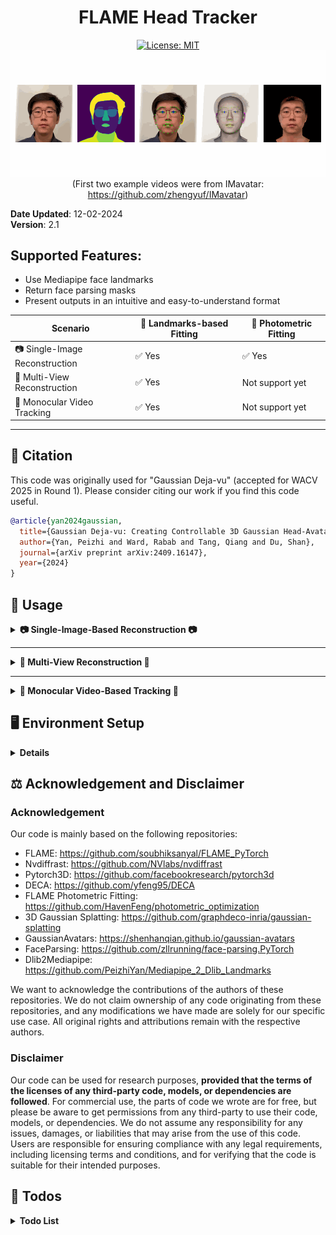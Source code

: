 <h1 align="center"><b>FLAME Head Tracker</b></h1>

<div align="center"> 
  <a href="https://opensource.org/licenses/MIT">
    <img src="https://img.shields.io/badge/License-MIT-yellow.svg" alt="License: MIT">
  </a>
</div>

<div align="center"> 
  <b><img src="./assets/demo.gif" alt="drawing" width="600"/></b>
  <br>
  (First two example videos were from IMavatar: <a href="https://github.com/zhengyuf/IMavatar">https://github.com/zhengyuf/IMavatar</a>)
</div>

**Date Updated**: 12-02-2024  
**Version**: 2.1


## Supported Features:

- Use Mediapipe face landmarks
- Return face parsing masks
- Present outputs in an intuitive and easy-to-understand format

| Scenario                        | 🙂 Landmarks-based Fitting  | 🔆 Photometric Fitting  |
|---------------------------------|-----------------------------|--------------------------|
| 📷 Single-Image Reconstruction | ✅ Yes | ✅ Yes |
| 📸 Multi-View Reconstruction   | ✅ Yes | Not support yet |
| 🎥 Monocular Video Tracking    | ✅ Yes | Not support yet |


---





## 🧸 Citation

This code was originally used for "Gaussian Deja-vu" (accepted for WACV 2025 in Round 1). Please consider citing our work if you find this code useful.

```bibtex
@article{yan2024gaussian,
  title={Gaussian Deja-vu: Creating Controllable 3D Gaussian Head-Avatars with Enhanced Generalization and Personalization Abilities},
  author={Yan, Peizhi and Ward, Rabab and Tang, Qiang and Du, Shan},
  journal={arXiv preprint arXiv:2409.16147},
  year={2024}
}
```








## 🦖 Usage


<details>
  <summary><b>📷 Single-Image-Based Reconstruction 📷</b></summary>

Please follow the example in: ```./Example_single-image-reconstruction.ipynb```

```python
from tracker_base import Tracker

tracker_cfg = {
    'mediapipe_face_landmarker_v2_path': './models/face_landmarker_v2_with_blendshapes.task',
    'flame_model_path': './models/FLAME2020/generic_model.pkl',
    'flame_lmk_embedding_path': './models/landmark_embedding.npy',
    'tex_space_path': './models/FLAME_albedo_from_BFM.npz',
    'face_parsing_model_path': './utils/face_parsing/79999_iter.pth',
    'uv_coord_mapping_file_path': './models/uv2vert_256.npy',
    'template_mesh_file_path': './models/head_template.obj',
    'result_img_size': 512,
    'device': device,
}

tracker = Tracker(tracker_cfg)

ret_dict = tracker.load_image_and_run(img_path, realign=True, photometric_fitting=False)
```

The result ```ret_dict``` contains the following data:

- **vertices** `(5023, 3)`  
  The reconstructed FLAME mesh vertices (including expression).  
- **shape** `(1, 100)`  
  The FLAME shape code.  
- **exp** `(1, 50)`  
  The FLAME expression code.  
- **pose** `(1, 6)`  
  The FLAME head (first 3 values) and jaw (last 3 values) poses.  
- **eye_pose** `(1, 6)`  
  The FLAME eyeball poses.  
- **tex** `(1, 50)`  
  The FLAME parametric texture code.  
- **light** `(1, 9, 3)`  
  The estimated SH lighting coefficients.  
- **cam** `(6,)`  
  The estimated 6DoF camera pose (yaw, pitch, roll, x, y, z).  
- **img_rendered** `(256, 256, 3)`  
  Rendered shape on top of the original image (for visualization purposes only).  
- **mesh_rendered** `(256, 256, 3)`  
  Rendered mesh shape with landmarks (for visualization purposes only).  
- **img** `(512, 512, 3)`  
  The image on which the FLAME model was fit.  
- **img_aligned** `(512, 512, 3)`  
  The aligned image.  
- **parsing** `(512, 512, 3)`  
  The face semantic parsing result of `img`.  
- **parsing_aligned** `(512, 512, 3)`  
  The face semantic parsing result of `img_aligned`.  
- **lmks_dense** `(478, 2)`  
  The 478 dense face landmarks from Mediapipe.  
- **lmks_68** `(68, 2)`  
  The 68 Dlib format face landmarks.  
- **blendshape_scores** `(52,)`  
  The facial expression blendshape scores from Mediapipe. 


### Example Reconstruction Result (realign=True):

![](./assets/single_image_fitting_1.png)

### Example Reconstruction Result (realign=False):

![](./assets/single_image_fitting_2.png)

</details>


---


<details>
  <summary><b>📸 Multi-View Reconstruction 📸</b></summary>

Please follow the example in: ```./Example_multi-view-reconstruction.ipynb```

```python
from tracker_base_multiview import Tracker

tracker_cfg = {
    'mediapipe_face_landmarker_v2_path': './models/face_landmarker_v2_with_blendshapes.task',
    'flame_model_path': './models/FLAME2020/generic_model.pkl',
    'flame_lmk_embedding_path': './models/landmark_embedding.npy',
    'tex_space_path': './models/FLAME_albedo_from_BFM.npz',
    'face_parsing_model_path': './utils/face_parsing/79999_iter.pth',
    'uv_coord_mapping_file_path': './models/uv2vert_256.npy',
    'template_mesh_file_path': './models/head_template.obj',
    'result_img_size': 512,
    'device': device,
}

tracker = Tracker(tracker_cfg)

# file paths of multi-views for the same face
img_paths = [
    './assets/multi-view-example/img_aligned_(-0.5_0.0).jpg',
    './assets/multi-view-example/img_aligned_(0.0_-0.5).jpg',
    './assets/multi-view-example/img_aligned_(0.0_0.0).jpg',
    './assets/multi-view-example/img_aligned_(0.0_0.5).jpg',
    './assets/multi-view-example/img_aligned_(0.5_0.0).jpg',
]

ret_dict = tracker.load_images_and_run(img_paths, realign=True, photometric_fitting=False)

```

The result ```ret_dict``` contains the following data:

- **vertices** `(5023, 3)`  
  The reconstructed canonical FLAME mesh vertices (including expression).  
- **shape** `(1, 100)`  
  The FLAME canonical shape code.  
- **exp** `(1, 50)`  
  The FLAME canonical expression code.  
- **pose** `(1, 6)`  
  The FLAME canonical head (first 3 values) and jaw (last 3 values) poses.  
- **eye_pose** `(1, 6)`  
  The FLAME canonical eyeball poses.  
- **tex** `(1, 50)`  
  The FLAME canonical parametric texture code.  
- **light** `(1, 9, 3)`  
  The estimated canonical SH lighting coefficients.  
- **cam** `N*(6,)`  
  The estimated 6DoF camera pose (yaw, pitch, roll, x, y, z) for each view.  
- **img_rendered** `N*(256, 256, 3)`  
  Rendered shapes on top of the original images (for visualization purposes only).  
- **mesh_rendered** `N*(256, 256, 3)`  
  Rendered mesh shapes with landmarks (for visualization purposes only).  
- **img** `N*(512, 512, 3)`  
  The images (views) on which the FLAME model was fit.  
- **img_aligned** `N*(512, 512, 3)`  
  The aligned images.  
- **parsing** `N*(512, 512, 3)`  
  The face semantic parsing results of `img`.  
- **parsing_aligned** `N*(512, 512, 3)`  
  The face semantic parsing results of `img_aligned`.

</details>

---

<details>
  <summary><b>🎥 Monocular Video-Based Tracking 🎥</b></summary>

Please follow the example in: ```./Example_video-reconstruction.ipynb```

```python
from tracker_video import track_video

tracker_cfg = {
    'mediapipe_face_landmarker_v2_path': './models/face_landmarker_v2_with_blendshapes.task',
    'flame_model_path': './models/FLAME2020/generic_model.pkl',
    'flame_lmk_embedding_path': './models/landmark_embedding.npy',
    'tex_space_path': './models/FLAME_albedo_from_BFM.npz',
    'face_parsing_model_path': './utils/face_parsing/79999_iter.pth',
    'uv_coord_mapping_file_path': './models/uv2vert_256.npy',
    'template_mesh_file_path': './models/head_template.obj',
    'result_img_size': 512,
    'device': device,
    ## following are used for video tracking
    'original_fps': 60,       # input video fps
    'subsample_fps': 30,      # subsample fps
    'video_path': './assets/IMG_2647.MOV',  # example video
    'save_path': './output',  # tracking result save path
    'use_kalman_filter': False, # whether to use Kalman filter
    'kalman_filter_measurement_noise_factor': 1e-5, # measurement noise level in Kalman filter 
    'kalman_filter_process_noise_factor': 1e-5,     # process noise level in Kalman filter 
}

## Note that, the first frame will take longer time to process
track_video(tracker_cfg)
```

The results will be saved to the ```save_path```. The reconstruction result of each frame will be saved to the corresponding ```[frame_id].npy``` file. 

</details>












## 🖥️ Environment Setup


<details>
  <summary><b>Details</b></summary>

### Prerequisites:

- **GPU**: Nvidia GPU with >= 6GB memory (recommend > 8GB). I tested the code on Nvidia A6000 (48GB) GPU.
- **OS**: Ubuntu Linux (tested on 22.04 LTS and 24.04 LTS), I haven't tested the code on Windows.

### Step 1: Create a conda environment. 

```
conda create --name tracker -y python=3.10
conda activate tracker
```

### Step 2: Install necessary libraries.

#### Nvidia CUDA compiler (11.7)

```
conda install -c "nvidia/label/cuda-11.7.1" cuda-toolkit ninja

# (Linux only) ----------
ln -s "$CONDA_PREFIX/lib" "$CONDA_PREFIX/lib64"  # to avoid error "/usr/bin/ld: cannot find -lcudart"

# Install NVCC (optional, if the NVCC is not installed successfully try this)
conda install -c conda-forge cudatoolkit=11.7 cudatoolkit-dev=11.7
```

After install, check NVCC version (should be 11.7):

```
nvcc --version
```

#### PyTorch (2.0 with CUDA)

```
pip install torch==2.0.1 torchvision --index-url https://download.pytorch.org/whl/cu117
```

Now let's test if PyTorch is able to access CUDA device, the result should be ```True```:

```
python -c "import torch; print(torch.cuda.is_available())"
```

#### Some Python packages

```
pip install -r requirements.txt
```

#### Nvidia Differentiable Rasterization: nvdiffrast

**Note that**, we use nvdiffrast version **0.3.1**, other versions may also work but not promised.

```
# Download the nvdiffrast from their official Github repo
git clone https://github.com/NVlabs/nvdiffrast

# Go to the downloaded directory
cd nvdiffrast

# Install the package
pip install .

# Change the directory back
cd ..
```

#### Pytorch3D

**Note that**, we use pytorch3d version **0.7.8**, other versions may also work but not promised.

Installing pytorch3d may take a bit of time.

```
# Download Pytorch3D from their official Github repo
git clone https://github.com/facebookresearch/pytorch3d

# Go to the downloaded directory
cd pytorch3d

# Install the package
pip install .

# Change the directory back
cd ..
```

#### Troubleshoot

Note that the NVCC needs g++ < 12:
```
sudo update-alternatives --install /usr/bin/gcc gcc /usr/bin/gcc-11 50
sudo update-alternatives --install /usr/bin/g++ g++ /usr/bin/g++-11 50
sudo update-alternatives --install /usr/bin/c++ c++ /usr/bin/g++-11 50
```

If there is problem with **nvdiffrast**, check whether it is related to the EGL header file in the error message. If it is, install the EGL Development Libraries (for Ubuntu/Debian-based systems):
```
sudo apt-get update
sudo apt-get install libegl1-mesa-dev
```
Then, uninstall nvdiffrast and reinstall it.


### Step 3: Download some necessary model files.

Because of copyright concerns, we cannot re-share any of the following model files. Please follow the instructions to download the necessary model file.

#### FLAME and DECA

- Download ```FLAME 2020 (fixed mouth, improved expressions, more data)``` from https://flame.is.tue.mpg.de/ and extract to ```./models/FLAME2020```
- Download the files from: https://github.com/yfeng95/DECA/tree/master/data, and place at ```./models/```
- Follow https://github.com/TimoBolkart/BFM_to_FLAME to generate the ```FLAME_albedo_from_BFM.npz``` file and place at ```./models/```
- Download ```deca_model.tar``` from https://docs.google.com/uc?export=download&id=1rp8kdyLPvErw2dTmqtjISRVvQLj6Yzje, and place at ```./models/```

#### Mediapipe

- Download ```face_landmarker.task``` from https://storage.googleapis.com/mediapipe-models/face_landmarker/face_landmarker/float16/1/face_landmarker.task, rename as ```face_landmarker_v2_with_blendshapes.task```, and save at ```./models/```


The final structure of ```./models/``` is:

```
./models
    ├── deca_model.tar
    ├── face_landmarker_v2_with_blendshapes.task
    ├── fixed_displacement_256.npy
    ├── FLAME2020
    │   ├── female_model.pkl
    │   ├── generic_model.pkl
    │   ├── male_model.pkl
    │   └── Readme.pdf
    ├── FLAME_albedo_from_BFM.npz
    ├── head_template.obj
    ├── landmark_embedding.npy
    ├── mean_texture.jpg
    ├── placeholder.txt
    ├── texture_data_256.npy
    ├── uv_face_eye_mask.png
    └── uv_face_mask.png
```

</details>













## ⚖️ Acknowledgement and Disclaimer

### Acknowledgement

Our code is mainly based on the following repositories:

- FLAME: https://github.com/soubhiksanyal/FLAME_PyTorch
- Nvdiffrast: https://github.com/NVlabs/nvdiffrast
- Pytorch3D: https://github.com/facebookresearch/pytorch3d
- DECA: https://github.com/yfeng95/DECA
- FLAME Photometric Fitting: https://github.com/HavenFeng/photometric_optimization
- 3D Gaussian Splatting: https://github.com/graphdeco-inria/gaussian-splatting
- GaussianAvatars: https://shenhanqian.github.io/gaussian-avatars
- FaceParsing: https://github.com/zllrunning/face-parsing.PyTorch
- Dlib2Mediapipe: https://github.com/PeizhiYan/Mediapipe_2_Dlib_Landmarks

We want to acknowledge the contributions of the authors of these repositories. We do not claim ownership of any code originating from these repositories, and any modifications we have made are solely for our specific use case. All original rights and attributions remain with the respective authors.

### Disclaimer

Our code can be used for research purposes, **provided that the terms of the licenses of any third-party code, models, or dependencies are followed**. For commercial use, the parts of code we wrote are for free, but please be aware to get permissions from any third-party to use their code, models, or dependencies. We do not assume any responsibility for any issues, damages, or liabilities that may arise from the use of this code. Users are responsible for ensuring compliance with any legal requirements, including licensing terms and conditions, and for verifying that the code is suitable for their intended purposes.





## 📃 Todos
<details>
  <summary><b>Todo List</b></summary>

- [x] Improve video tracking speed. (addressed in v1.01)  
- [x] Add Kalman filter for temporal camera pose smoothing. (addressed in v1.1)  
- [x] Add support for photometric fitting. (addressed in v2.0)  
- [x] Add support for multi-view fitting. (addressed in v2.1)  
- [ ] Add ear landmarks detection module, and include ear landmarks during the fitting process.
- [ ] Temporal smooth in the face alignment and cropping.  

</details>




